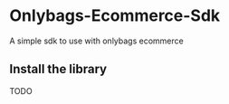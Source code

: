 # Onlybags-Ecommerce-Sdk

A simple sdk to use with onlybags ecommerce

## Install the library

TODO
